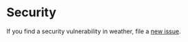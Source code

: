 # Security

If you find a security vulnerability in weather, file a [new issue](https://github.com/lykmapipo/weather/issues).
